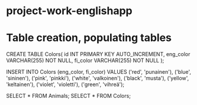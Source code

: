 # project-work-englishapp

# Table creation, populating tables

CREATE TABLE Colors(
id INT PRIMARY KEY AUTO_INCREMENT,
eng_color VARCHAR(255) NOT NULL,
fi_color VARCHAR(255) NOT NULL
);

INSERT INTO Colors (eng_color, fi_color) VALUES
('red', 'punainen'),
('blue', 'sininen'),
('pink', 'pinkki'),
('white', 'valkoinen'),
('black', 'musta'),
('yellow', 'keltainen'),
('violet', 'violetti'),
('green', 'vihreä');

SELECT * FROM Animals;
SELECT * FROM Colors;

